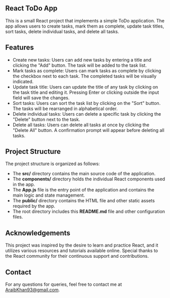 ## React ToDo App

This is a small React project that implements a simple ToDo application. The app allows users to create tasks, mark them as complete, update task titles, sort tasks, delete individual tasks, and delete all tasks.

## Features

- Create new tasks: Users can add new tasks by entering a title and clicking the "Add" button. The task will be added to the task list.
- Mark tasks as complete: Users can mark tasks as complete by clicking the checkbox next to each task. The completed tasks will be visually indicated.
- Update task title: Users can update the title of any task by clicking on the task title and editing it. Pressing Enter or clicking outside the input field will save the changes.
- Sort tasks: Users can sort the task list by clicking on the "Sort" button. The tasks will be rearranged in alphabetical order.
- Delete individual tasks: Users can delete a specific task by clicking the "Delete" button next to the task.
- Delete all tasks: Users can delete all tasks at once by clicking the "Delete All" button. A confirmation prompt will appear before deleting all tasks.

## Project Structure

The project structure is organized as follows:

- The **src/** directory contains the main source code of the application.
- The **components/** directory holds the individual React components used in the app.
- The **App.js** file is the entry point of the application and contains the main logic and state management.
- The **public/** directory contains the HTML file and other static assets required by the app.
- The root directory includes this **README.md** file and other configuration files.

## Acknowledgements

This project was inspired by the desire to learn and practice React, and it utilizes various resources and tutorials available online. Special thanks to the React community for their continuous support and contributions.

## Contact

For any questions for queries, feel free to contact me at AraibKhan93@gmail.com.
